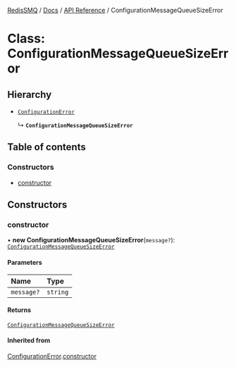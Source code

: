 [RedisSMQ](../../../README.md) / [Docs](../../README.md) / [API Reference](../README.md) / ConfigurationMessageQueueSizeError

# Class: ConfigurationMessageQueueSizeError

## Hierarchy

- [`ConfigurationError`](ConfigurationError.md)

  ↳ **`ConfigurationMessageQueueSizeError`**

## Table of contents

### Constructors

- [constructor](ConfigurationMessageQueueSizeError.md#constructor)

## Constructors

### constructor

• **new ConfigurationMessageQueueSizeError**(`message?`): [`ConfigurationMessageQueueSizeError`](ConfigurationMessageQueueSizeError.md)

#### Parameters

| Name | Type |
| :------ | :------ |
| `message?` | `string` |

#### Returns

[`ConfigurationMessageQueueSizeError`](ConfigurationMessageQueueSizeError.md)

#### Inherited from

[ConfigurationError](ConfigurationError.md).[constructor](ConfigurationError.md#constructor)
